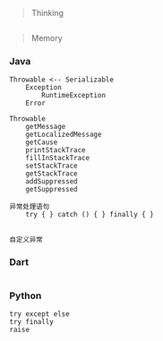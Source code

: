 > Thinking

```

```

> Memory

### Java

```
Throwable <-- Serializable
    Exception
        RuntimeException
    Error

Throwable
    getMessage
    getLocalizedMessage
    getCause
    printStackTrace
    fillInStackTrace
    setStackTrace
    getStackTrace
    addSuppressed
    getSuppressed

异常处理语句
    try { } catch () { } finally { }


自定义异常
```



### Dart

```

```

### Python

```
try except else
try finally
raise
```

